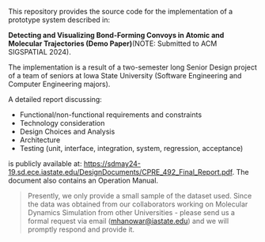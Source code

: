 This repository provides the source code for the implementation of a prototype system described in: 

**Detecting and Visualizing Bond-Forming Convoys in Atomic and Molecular Trajectories (Demo Paper)**(NOTE: Submitted to ACM SIGSPATIAL 2024).

The implementation is a result of a two-semester long Senior Design project of a team of seniors at Iowa State University (Software Engineering and Computer Engineering majors).

A detailed report discussing:

- Functional/non-functional requirements and constraints
- Technology consideration
- Design Choices and Analysis
- Architecture
- Testing (unit, interface, integration, system, regression, acceptance)

is publicly available at: https://sdmay24-19.sd.ece.iastate.edu/DesignDocuments/CPRE_492_Final_Report.pdf. The document also contains an Operation Manual.

> Presently, we only provide a small sample of the dataset used. Since the data was obtained from our collaborators working on Molecular Dynamics Simulation from other Universities - please send us a formal request via email (mhanowar@iastate.edu) and we will promptly respond and provide it.